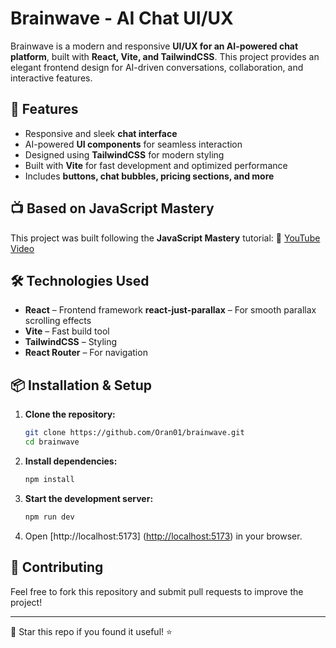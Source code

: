 # Brainwave - AI Chat UI/UX

Brainwave is a modern and responsive **UI/UX for an AI-powered chat platform**, built with **React, Vite, and TailwindCSS**. This project provides an elegant frontend design for AI-driven conversations, collaboration, and interactive features.

## 🚀 Features

- Responsive and sleek **chat interface**
- AI-powered **UI components** for seamless interaction
- Designed using **TailwindCSS** for modern styling
- Built with **Vite** for fast development and optimized performance
- Includes **buttons, chat bubbles, pricing sections, and more**

## 📺 Based on JavaScript Mastery

This project was built following the **JavaScript Mastery** tutorial:
🔗 [YouTube Video](https://www.youtube.com/watch?v=RbxHZwFtRT4&t=14266s)

## 🛠️ Technologies Used

- **React** – Frontend framework
  **react-just-parallax** – For smooth parallax scrolling effects
- **Vite** – Fast build tool
- **TailwindCSS** – Styling
- **React Router** – For navigation

## 📦 Installation & Setup

1. **Clone the repository:**

   ```sh
   git clone https://github.com/Oran01/brainwave.git
   cd brainwave
   ```

2. **Install dependencies:**

   ```sh
   npm install
   ```

3. **Start the development server:**

   ```sh
   npm run dev
   ```

4. Open [http://localhost:5173] (<http://localhost:5173>) in your browser.

## 🤝 Contributing

Feel free to fork this repository and submit pull requests to improve the project!

---

🌟 Star this repo if you found it useful! ⭐
